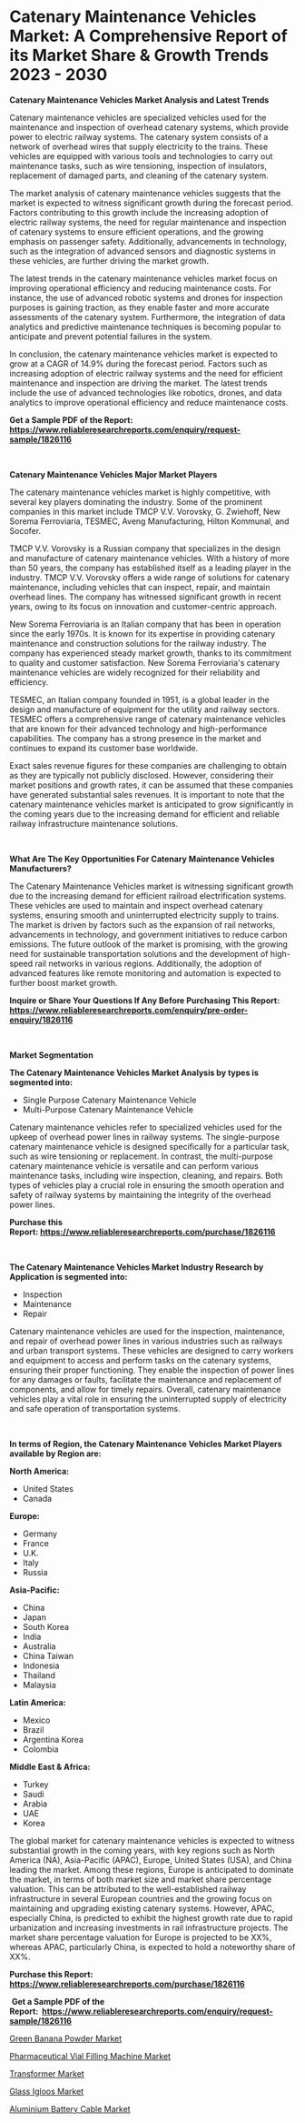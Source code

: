 <p><h1>Catenary Maintenance Vehicles Market: A Comprehensive Report of its Market Share & Growth Trends 2023 - 2030</h1></p><p><strong>Catenary Maintenance Vehicles Market Analysis and Latest Trends</strong></p>
<p><p>Catenary maintenance vehicles are specialized vehicles used for the maintenance and inspection of overhead catenary systems, which provide power to electric railway systems. The catenary system consists of a network of overhead wires that supply electricity to the trains. These vehicles are equipped with various tools and technologies to carry out maintenance tasks, such as wire tensioning, inspection of insulators, replacement of damaged parts, and cleaning of the catenary system.</p><p>The market analysis of catenary maintenance vehicles suggests that the market is expected to witness significant growth during the forecast period. Factors contributing to this growth include the increasing adoption of electric railway systems, the need for regular maintenance and inspection of catenary systems to ensure efficient operations, and the growing emphasis on passenger safety. Additionally, advancements in technology, such as the integration of advanced sensors and diagnostic systems in these vehicles, are further driving the market growth.</p><p>The latest trends in the catenary maintenance vehicles market focus on improving operational efficiency and reducing maintenance costs. For instance, the use of advanced robotic systems and drones for inspection purposes is gaining traction, as they enable faster and more accurate assessments of the catenary system. Furthermore, the integration of data analytics and predictive maintenance techniques is becoming popular to anticipate and prevent potential failures in the system.</p><p>In conclusion, the catenary maintenance vehicles market is expected to grow at a CAGR of 14.9% during the forecast period. Factors such as increasing adoption of electric railway systems and the need for efficient maintenance and inspection are driving the market. The latest trends include the use of advanced technologies like robotics, drones, and data analytics to improve operational efficiency and reduce maintenance costs.</p></p>
<p><strong>Get a Sample PDF of the Report:&nbsp; <a href="https://www.reliableresearchreports.com/enquiry/request-sample/1826116">https://www.reliableresearchreports.com/enquiry/request-sample/1826116</a></strong></p>
<p>&nbsp;</p>
<p><strong>Catenary Maintenance Vehicles Major Market Players</strong></p>
<p><p>The catenary maintenance vehicles market is highly competitive, with several key players dominating the industry. Some of the prominent companies in this market include TMCP V.V. Vorovsky, G. Zwiehoff, New Sorema Ferroviaria, TESMEC, Aveng Manufacturing, Hilton Kommunal, and Socofer.</p><p>TMCP V.V. Vorovsky is a Russian company that specializes in the design and manufacture of catenary maintenance vehicles. With a history of more than 50 years, the company has established itself as a leading player in the industry. TMCP V.V. Vorovsky offers a wide range of solutions for catenary maintenance, including vehicles that can inspect, repair, and maintain overhead lines. The company has witnessed significant growth in recent years, owing to its focus on innovation and customer-centric approach.</p><p>New Sorema Ferroviaria is an Italian company that has been in operation since the early 1970s. It is known for its expertise in providing catenary maintenance and construction solutions for the railway industry. The company has experienced steady market growth, thanks to its commitment to quality and customer satisfaction. New Sorema Ferroviaria's catenary maintenance vehicles are widely recognized for their reliability and efficiency.</p><p>TESMEC, an Italian company founded in 1951, is a global leader in the design and manufacture of equipment for the utility and railway sectors. TESMEC offers a comprehensive range of catenary maintenance vehicles that are known for their advanced technology and high-performance capabilities. The company has a strong presence in the market and continues to expand its customer base worldwide.</p><p>Exact sales revenue figures for these companies are challenging to obtain as they are typically not publicly disclosed. However, considering their market positions and growth rates, it can be assumed that these companies have generated substantial sales revenues. It is important to note that the catenary maintenance vehicles market is anticipated to grow significantly in the coming years due to the increasing demand for efficient and reliable railway infrastructure maintenance solutions.</p></p>
<p>&nbsp;</p>
<p><strong>What Are The Key Opportunities For Catenary Maintenance Vehicles Manufacturers?</strong></p>
<p><p>The Catenary Maintenance Vehicles market is witnessing significant growth due to the increasing demand for efficient railroad electrification systems. These vehicles are used to maintain and inspect overhead catenary systems, ensuring smooth and uninterrupted electricity supply to trains. The market is driven by factors such as the expansion of rail networks, advancements in technology, and government initiatives to reduce carbon emissions. The future outlook of the market is promising, with the growing need for sustainable transportation solutions and the development of high-speed rail networks in various regions. Additionally, the adoption of advanced features like remote monitoring and automation is expected to further boost market growth.</p></p>
<p><strong>Inquire or Share Your Questions If Any Before Purchasing This Report: <a href="https://www.reliableresearchreports.com/enquiry/pre-order-enquiry/1826116">https://www.reliableresearchreports.com/enquiry/pre-order-enquiry/1826116</a></strong></p>
<p>&nbsp;</p>
<p><strong>Market Segmentation</strong></p>
<p><strong>The Catenary Maintenance Vehicles Market Analysis by types is segmented into:</strong></p>
<p><ul><li>Single Purpose Catenary Maintenance Vehicle</li><li>Multi-Purpose Catenary Maintenance Vehicle</li></ul></p>
<p><p>Catenary maintenance vehicles refer to specialized vehicles used for the upkeep of overhead power lines in railway systems. The single-purpose catenary maintenance vehicle is designed specifically for a particular task, such as wire tensioning or replacement. In contrast, the multi-purpose catenary maintenance vehicle is versatile and can perform various maintenance tasks, including wire inspection, cleaning, and repairs. Both types of vehicles play a crucial role in ensuring the smooth operation and safety of railway systems by maintaining the integrity of the overhead power lines.</p></p>
<p><strong>Purchase this Report:&nbsp;<a href="https://www.reliableresearchreports.com/purchase/1826116">https://www.reliableresearchreports.com/purchase/1826116</a></strong></p>
<p>&nbsp;</p>
<p><strong>The Catenary Maintenance Vehicles Market Industry Research by Application is segmented into:</strong></p>
<p><ul><li>Inspection</li><li>Maintenance</li><li>Repair</li></ul></p>
<p><p>Catenary maintenance vehicles are used for the inspection, maintenance, and repair of overhead power lines in various industries such as railways and urban transport systems. These vehicles are designed to carry workers and equipment to access and perform tasks on the catenary systems, ensuring their proper functioning. They enable the inspection of power lines for any damages or faults, facilitate the maintenance and replacement of components, and allow for timely repairs. Overall, catenary maintenance vehicles play a vital role in ensuring the uninterrupted supply of electricity and safe operation of transportation systems.</p></p>
<p>&nbsp;</p>
<p><strong>In terms of Region, the Catenary Maintenance Vehicles Market Players available by Region are:</strong></p>
<p>
    <p> <strong> North America: </strong>
        <ul>
            <li>United States</li>
            <li>Canada</li>
        </ul>
        </p> 
    <p> <strong> Europe: </strong>
        <ul>
            <li>Germany</li>
            <li>France</li>
            <li>U.K.</li>
            <li>Italy</li>
            <li>Russia</li>
        </ul>
        </p> 
    <p> <strong> Asia-Pacific: </strong>
        <ul>
            <li>China</li>
            <li>Japan</li>
            <li>South Korea</li>
            <li>India</li>
            <li>Australia</li>
            <li>China Taiwan</li>
            <li>Indonesia</li>
            <li>Thailand</li>
            <li>Malaysia</li>
        </ul>
        </p> 
    <p> <strong> Latin America: </strong>
        <ul>
            <li>Mexico</li>
            <li>Brazil</li>
            <li>Argentina Korea</li>
            <li>Colombia</li>
        </ul>
        </p> 
    <p> <strong> Middle East & Africa: </strong>
        <ul>
            <li>Turkey</li>
            <li>Saudi</li>
            <li>Arabia</li>
            <li>UAE</li>
            <li>Korea</li>
        </ul>
    </p>
    </p>
<p><p>The global market for catenary maintenance vehicles is expected to witness substantial growth in the coming years, with key regions such as North America (NA), Asia-Pacific (APAC), Europe, United States (USA), and China leading the market. Among these regions, Europe is anticipated to dominate the market, in terms of both market size and market share percentage valuation. This can be attributed to the well-established railway infrastructure in several European countries and the growing focus on maintaining and upgrading existing catenary systems. However, APAC, especially China, is predicted to exhibit the highest growth rate due to rapid urbanization and increasing investments in rail infrastructure projects. The market share percentage valuation for Europe is projected to be XX%, whereas APAC, particularly China, is expected to hold a noteworthy share of XX%.</p></p>
<p><strong>Purchase this Report: <a href="https://www.reliableresearchreports.com/purchase/1826116">https://www.reliableresearchreports.com/purchase/1826116</a></strong></p>
<p>&nbsp;<strong>Get a Sample PDF of the Report:&nbsp;&nbsp;<a href="https://www.reliableresearchreports.com/enquiry/request-sample/1826116">https://www.reliableresearchreports.com/enquiry/request-sample/1826116</a></strong></p>
<p><strong></strong></p>
<p><p><a href="https://medium.com/@pair.holy.proof/green-banana-powder-market-outlook-industry-overview-and-forecast-2023-to-2030-4a5adf610030">Green Banana Powder Market</a></p><p><a href="https://medium.com/@adellalesch/pharmaceutical-vial-filling-machine-market-share-evolution-and-market-growth-trends-2023-2030-8fc42ee2c116">Pharmaceutical Vial Filling Machine Market</a></p><p><a href="https://www.linkedin.com/pulse/transformer-market-share-amp-new-trends-analysis-report-type-zxxue/">Transformer Market</a></p><p><a href="https://www.linkedin.com/pulse/glass-igloos-market-size-2023-2030-global-industrial-analysis-uzwpe/">Glass Igloos Market</a></p><p><a href="https://github.com/RickHolmes3/Market-Research-Report-List-2/blob/main/aluminium-battery-cable-market.md">Aluminium Battery Cable Market</a></p></p>